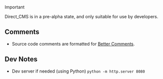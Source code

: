 > [!IMPORTANT]
> Direct_CMS is in a pre-alpha state, and only suitable for use by developers.
>

## Comments
* Source code comments are formatted for [Better Comments](https://marketplace.visualstudio.com/items?itemName=aaron-bond.better-comments).

## Dev Notes
* Dev server if needed (using Python) `python -m http.server 8080`
